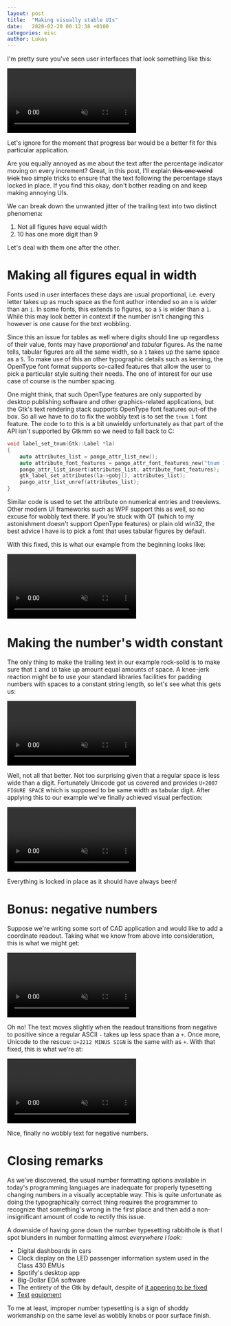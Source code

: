 ```yaml
---
layout: post
title:  "Making visually stable UIs"
date:   2020-02-20 00:12:38 +0100
categories: misc
author: Lukas
---
```


I'm pretty sure you've seen user interfaces that look something like 
this: 

<video muted autoplay loop>
  <source src="/assets/bad.mp4">
</video>

Let's ignore for the moment that progress bar would be a better fit for this 
particular application.

Are you equally annoyed as me about the text after the 
percentage indicator moving on every increment? Great, in this post, 
I'll explain ~~this one weird trick~~ two simple tricks to ensure that the text following the 
percentage stays locked in place. If you find this okay, don't bother 
reading on and keep making annoying UIs.

We can break down the unwanted jitter of the trailing text into two 
distinct phenomena:

 1. Not all figures have equal width
 1. 10 has one more digit than 9
 
Let's deal with them one after the other.

# Making all figures equal in width

Fonts used in user interfaces these days are usual proportional, i.e. 
every letter takes up as much space as the font author intended so an 
`m` is wider than an `i`. In some fonts, this extends to figures, so a 
`5` is wider than a `1`. While this may look better in context if the 
number isn't changing this however is one cause for the text wobbling.

Since this an issue for tables as well where digits should line up 
regardless of their value, fonts may have *proportional* and *tabular* 
figures. As the name tells, tabular figures are all the same width, so 
a `1` takes up the same space as a `5`. To make use of this an other 
typographic details such as kerning, the OpenType font format supports 
so-called features that allow the user to pick a particular style 
suiting their needs. The one of interest for our use case of course is 
the number spacing.

One might think, that such OpenType features are 
only supported by desktop publishing software and other 
graphics-related applications, but the Gtk's text rendering stack 
supports OpenType font features out-of the box. So all we have to do to 
fix the wobbly text is to set the `tnum 1` font feature. The code to to 
this is a bit unwieldy unfortunately as that part of the API isn't 
supported by Gtkmm so we need to fall back to C:

```c++
void label_set_tnum(Gtk::Label *la)
{
    auto attributes_list = pango_attr_list_new();
    auto attribute_font_features = pango_attr_font_features_new("tnum 1");
    pango_attr_list_insert(attributes_list, attribute_font_features);
    gtk_label_set_attributes(la->gobj(), attributes_list);
    pango_attr_list_unref(attributes_list);
}
```

Similar code is used to set the attribute on numerical entries and 
treeviews. Other modern UI frameworks such as WPF support this as well, 
so no excuse for wobbly text there. If you're stuck with QT (which to 
my astonishment doesn't support OpenType features) or plain old win32, the 
best advice I have is to pick a font that uses tabular figures by 
default.

With this fixed, this is what our example from the beginning looks 
like:

<video muted autoplay loop>
  <source src="/assets/better.mp4">
</video>

# Making the number's width constant

The only thing to make the trailing text in our example rock-solid is 
to make sure that `1` and `10` take up amount equal amounts of space. A 
knee-jerk reaction might be to use your standard libraries facilities 
for padding numbers with spaces to a constant string length, so 
let's see what this gets us:

<video muted autoplay loop>
  <source src="/assets/better2.mp4">
</video>

Well, not all that better. Not too surprising given that a regular space is 
less wide than a digit. Fortunately Unicode got us covered and provides 
`U+2007 FIGURE SPACE` which is supposed to be same width as tabular 
digit. After applying this to our example we've finally achieved visual 
perfection:

<video muted autoplay loop>
  <source src="/assets/good.mp4">
</video>

Everything is locked in place as it should have always been!

# Bonus: negative numbers

Suppose we're writing some sort of CAD application and would like to 
add a coordinate readout. Taking what we know from above into 
consideration, this is what we might get:

<video muted autoplay loop>
  <source src="/assets/c-bad.mp4">
</video>

Oh no! The text moves slightly when the readout transitions from 
negative to positive since a regular ASCII `-` takes up less space than a 
`+`. Once more, Unicode to the rescue: `U+2212 MINUS SIGN` is the same 
with as `+`. With that fixed, this is what we're at:

<video muted autoplay loop>
  <source src="/assets/c-good.mp4">
</video>

Nice, finally no wobbly text for negative numbers.

# Closing remarks

As we've discovered, the usual number formatting options available in 
today's programming languages are inadequate for properly typesetting 
changing numbers in a visually acceptable way. This is quite 
unfortunate as doing the typographically correct thing requires the 
programmer to recognize that something's wrong in the first place and 
then add a non-insignificant amount of code to rectify this issue.

A downside of having gone down the number typesetting rabbithole is 
that I spot blunders in number formatting almost *everywhere I look*:

 * Digital dashboards in cars
 * Clock display on the LED passenger information system used in the 
 Class 430 EMUs
 * Spotify's desktop app
 * Big-Dollar EDA software
 * The entirety of the Gtk by default, despite of 
 [it appering to be fixed](https://gitlab.gnome.org/GNOME/gtk/issues/41)
 * [Test](https://youtu.be/2OGzs0iea1I?t=295) [equipment](https://youtu.be/ToVJTKCyIU8?t=2521)

To me at least, improper number typesetting is a sign of shoddy 
workmanship on the same level as wobbly knobs or poor surface finish.
